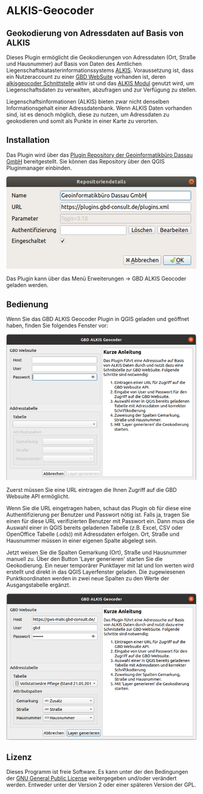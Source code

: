 ALKIS-Geocoder
==============

Geokodierung von Adressdaten auf Basis von ALKIS
------------------------------------------------

Dieses Plugin ermöglicht die Geokodierungen von Adressdaten (Ort, Straße und Hausnummer) auf Basis von Daten des Amtlichen Liegenschaftskatasterinformationssystems [ALKIS](https://de.wikipedia.org/wiki/Amtliches_Liegenschaftskatasterinformationssystem). Voraussetzung ist, dass ein Nutzeraccount zu einer [GBD WebSuite](https://gws.gbd-consult.de) vorhanden ist, deren [alkisgeocoder Schnittstelle](https://gws.gbd-consult.de/doc/current/books/server-admin/en/actions.html) aktiv ist und das [ALKIS Modul](https://gws.gbd-consult.de/doc/current/books/client-user/de/sidebar/cadastral_unit_searching.html) genutzt wird, um Liegenschaftsdaten zu verwalten, abzufragen und zur Verfügung zu stellen. 

Liegenschaftsinformationen (ALKIS) bieten zwar nicht denselben Informationsgehalt einer Adressdatenbank. Wenn ALKIS Daten vorhanden sind, ist es denoch möglich, diese zu nutzen, um Adressdaten zu geokodieren und somit als Punkte in einer Karte zu verorten.

Installation
------------

Das Plugin wird über das [Plugin Repository der Geoinformatikbüro Dassau GmbH](https://plugins.gbd-consult.de) bereitgestellt. Sie können das Repository über den QGIS Pluginmanager einbinden.

<img src="/images/repodetails.png" width="500">

Das Plugin kann über das Menü Erweiterungen -> GBD ALKIS Geocoder geladen werden.


Bedienung
---------
Wenn Sie das GBD ALKIS Geocoder Plugin in QGIS geladen und geöffnet haben, finden Sie folgendes Fenster vor:

<img src="/images/geocoder_blank.png" width="500">

Zuerst müssen Sie eine URL eintragen die Ihnen Zugriff auf die GBD Websuite API ermöglicht.

Wenn Sie die URL eingetragen haben, schaut das Plugin ob für diese eine Authentifizierung per Benutzer und Passwort nötig ist. Falls ja, tragen Sie einen für diese URL verifizierten Benutzer mit Passwort ein. Dann muss die Auswahl einer in QGIS bereits geladenen Tabelle (z.B. Excel, CSV oder OpenOffice Tabelle (.ods)) mit Adressdaten erfolgen. Ort, Straße und Hausnummer müssen in einer eigenen Spalte abgelegt sein.

Jetzt weisen Sie die Spalten Gemarkung (Ort), Straße und Hausnummer manuell zu. Über den Button 'Layer generieren' starten Sie die Geokodierung. Ein neuer temporärer Punktlayer mit lat und lon werten wird erstellt und direkt in das QGIS Layerfenster geladen. Die zugewiesenen Punktkoordinaten werden in zwei neue Spalten zu den Werte der Ausgangstabelle ergänzt.

<img src="/images/geocoder_filled.png" width="500">

## Lizenz

Dieses Programm ist freie Software. Es kann unter der den Bedingungen der [GNU General Public License](./LICENSE) weitergegeben und/oder verändert werden. Entweder unter der Version 2 oder einer späteren Version der GPL.
